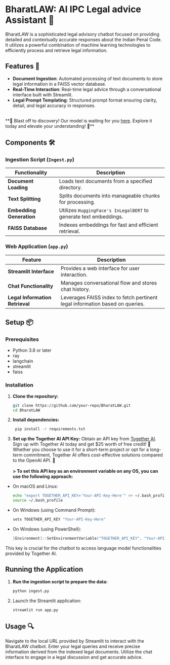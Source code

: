 # BharatLAW: AI IPC Legal advice Assistant 📘

BharatLAW is a sophisticated legal advisory chatbot focused on providing detailed and contextually accurate responses about the Indian Penal Code. It utilizes a powerful combination of machine learning technologies to efficiently process and retrieve legal information.

## Features 🌟

- **Document Ingestion**: Automated processing of text documents to store legal information in a FAISS vector database.
- **Real-Time Interaction**: Real-time legal advice through a conversational interface built with Streamlit.
- **Legal Prompt Templating**: Structured prompt format ensuring clarity, detail, and legal accuracy in responses.
<br>
**🚀 Blast off to discovery! Our model is waiting for you <a href= "https://huggingface.co/spaces/nik-one/BharatLAW-IPC_legal_guidance">here</a>. Explore it today and elevate your understanding! 🌟**
<br>

## Components 🛠️

### Ingestion Script (`Ingest.py`)

| Functionality        | Description |
|----------------------|-------------|
| **Document Loading** | Loads text documents from a specified directory. |
| **Text Splitting**   | Splits documents into manageable chunks for processing. |
| **Embedding Generation** | Utilizes `HuggingFace's InLegalBERT` to generate text embeddings. |
| **FAISS Database**   | Indexes embeddings for fast and efficient retrieval. |

### Web Application (`app.py`)

| Feature               | Description |
|-----------------------|-------------|
| **Streamlit Interface** | Provides a web interface for user interaction. |
| **Chat Functionality**  | Manages conversational flow and stores chat history. |
| **Legal Information Retrieval** | Leverages FAISS index to fetch pertinent legal information based on queries. |

## Setup 📦

### Prerequisites

- Python 3.8 or later
- ray
- langchain
- streamlit
- faiss

### Installation

1. **Clone the repository:**
   ```bash
   git clone https://github.com/your-repo/BharatLAW.git
   cd BharatLAW
   ```
2. **Install dependencies:**
   ```bash
    pip install -r requirements.txt
   ```
3. **Set up the Together AI API Key:**
Obtain an API key from <a href="https://api.together.xyz/">Together AI</a>.&nbsp;
Sign up with Together AI today and get $25 worth of free credit! 🎉 Whether you choose to use it for a short-term project or opt for a long-term commitment, Together AI offers cost-effective solutions compared to the OpenAI API. 🚀&nbsp;<br><br>
**> To set this API key as an environment variable on any OS, you can use the following approach:**
  - On macOS and Linux:
    ```bash
    echo "export TOGETHER_API_KEY='Your-API-Key-Here'" >> ~/.bash_profile
    source ~/.bash_profile
    ```
  - On Windows (using Command Prompt):
    ```cmd
    setx TOGETHER_API_KEY "Your-API-Key-Here"
    ```
  - On Windows (using PowerShell):
    ```powershell
    [Environment]::SetEnvironmentVariable("TOGETHER_API_KEY", "Your-API-Key-Here", "User")
    ```
This key is crucial for the chatbot to access language model functionalities provided by Together AI.

## Running the Application
1. **Run the ingestion script to prepare the data:**
    ```bash
    python ingest.py
    ```
2. Launch the Streamlit application:
   ```bash
   streamlit run app.py
   ```


## Usage 🔍

Navigate to the local URL provided by Streamlit to interact with the BharatLAW chatbot. Enter your legal queries and receive precise information derived from the indexed legal documents. Utilize the chat interface to engage in a legal discussion and get accurate advice.<br>
